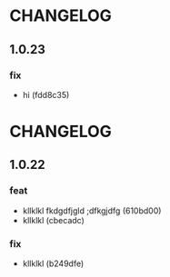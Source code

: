 # CHANGELOG

## 1.0.23

### fix

- hi (fdd8c35)

# CHANGELOG

## 1.0.22

### feat

- kllklkl fkdgdfjgld ;dfkgjdfg (610bd00)
- kllklkl (cbecadc)

### fix

- kllklkl (b249dfe)

